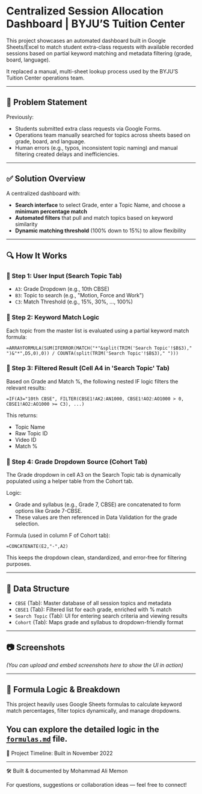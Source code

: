 # Centralized Session Allocation Dashboard | BYJU’S Tuition Center

This project showcases an automated dashboard built in Google Sheets/Excel to match student extra-class requests with available recorded sessions based on partial keyword matching and metadata filtering (grade, board, language).

It replaced a manual, multi-sheet lookup process used by the BYJU’S Tuition Center operations team.

---

## 🧠 Problem Statement

Previously:

* Students submitted extra class requests via Google Forms.
* Operations team manually searched for topics across sheets based on grade, board, and language.
* Human errors (e.g., typos, inconsistent topic naming) and manual filtering created delays and inefficiencies.

---

## ✅ Solution Overview

A centralized dashboard with:

* **Search interface** to select Grade, enter a Topic Name, and choose a **minimum percentage match**
* **Automated filters** that pull and match topics based on keyword similarity
* **Dynamic matching threshold** (100% down to 15%) to allow flexibility

---

## 🔍 How It Works

### 🔸 Step 1: User Input (Search Topic Tab)

* `A3`: Grade Dropdown (e.g., 10th CBSE)
* `B3`: Topic to search (e.g., "Motion, Force and Work")
* `C3`: Match Threshold (e.g., 15%, 30%, ..., 100%)

### 🔸 Step 2: Keyword Match Logic

Each topic from the master list is evaluated using a partial keyword match formula:

```excel
=ARRAYFORMULA(SUM(IFERROR(MATCH("*"&split(TRIM('Search Topic'!$B$3)," ")&"*",D5,0),0)) / COUNTA(split(TRIM('Search Topic'!$B$3)," ")))
```

### 🔸 Step 3: Filtered Result (Cell A4 in 'Search Topic' Tab)

Based on Grade and Match %, the following nested IF logic filters the relevant results:

```excel
=IF(A3="10th CBSE", FILTER(CBSE1!AK2:AN1000, CBSE1!AO2:AO1000 > 0, CBSE1!AO2:AO1000 >= C3), ...)
```

This returns:

* Topic Name
* Raw Topic ID
* Video ID
* Match %

### 🔸 Step 4: Grade Dropdown Source (Cohort Tab)

The Grade dropdown in cell A3 on the Search Topic tab is dynamically populated using a helper table from the Cohort tab.

Logic:

* Grade and syllabus (e.g., Grade 7, CBSE) are concatenated to form options like Grade 7-CBSE.
* These values are then referenced in Data Validation for the grade selection.

Formula (used in column F of Cohort tab):

```excel
=CONCATENATE(E2,"-",A2)
```

This keeps the dropdown clean, standardized, and error-free for filtering purposes.

---

## 📂 Data Structure

* `CBSE` (Tab): Master database of all session topics and metadata
* `CBSE1` (Tab): Filtered list for each grade, enriched with % match
* `Search Topic` (Tab): UI for entering search criteria and viewing results
* `Cohort` (Tab): Maps grade and syllabus to dropdown-friendly format

---

## 📷 Screenshots

*(You can upload and embed screenshots here to show the UI in action)*

---

## 📄 Formula Logic & Breakdown

This project heavily uses Google Sheets formulas to calculate keyword match percentages, filter topics dynamically, and manage dropdowns.

You can explore the detailed logic in the [`formulas.md`](documentation/formulas.md) file.
---

📅 Project Timeline: Built in November 2022

---

🛠 Built & documented by Mohammad Ali Memon

For questions, suggestions or collaboration ideas — feel free to connect!
